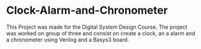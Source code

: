 # Clock-Alarm-and-Chronometer
This Project was made for the Digital System Design Course. The project was worked on group of three and consist on create a clock, an a alarm and a chronometer using Verilog and a Basys3 board.
